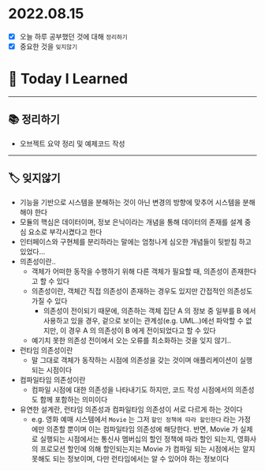 # 2022.08.15

- [x]  오늘 하루 공부했던 것에 대해 `정리하기`
- [x]  중요한 것을 `잊지않기`

# 🚩 Today I Learned

---

## 📚 정리하기

- 오브젝트 요약 정리 및 예제코드 작성

---

## 🏷 잊지않기

- 기능을 기반으로 시스템을 분해하는 것이 아닌 변경의 방향에 맞추어 시스템을 분해해야 한다
- 모듈의 핵심은 데이터이며, 정보 은닉이라는 개념을 통해 데이터의 존재를 설계 중심 요소로 부각시켰다고 한다
- 인터페이스와 구현체를 분리하라는 말에는 엄청나게 심오한 개념들이 뒷받침 하고 있었다…
- 의존성이란..
    - 객체가 어떠한 동작을 수행하기 위해 다른 객체가 필요할 때, 의존성이 존재한다고 할 수 있다
    - 의존성이란, 객체간 직접 의존성이 존재하는 경우도 있지만 간접적인 의존성도 가질 수 있다
        - 의존성이 전이되기 때문에, 의존하는 객체 집단 A 의 정보 중 일부를 B 에서 사용하고 있을 경우, 겉으로 보이는 관계성(e.g. UML..)에선 파악할 수 없지만, 이 경우 A 의 의존성이 B 에게 전이되었다고 할 수 있다
    - 예기치 못한 의존성 전이에서 오는 오류를 최소화하는 것을 잊지 않기..
- 런타임 의존성이란
    - 말 그대로 객체가 동작하는 시점에 의존성을 갖는 것이며 애플리케이션이 실행되는 시점이다
- 컴파일타임 의존성이란
    - 컴파일 시점에 대한 의존성을 나타내기도 하지만, 코드 작성 시점에서의 의존성도 함께 포함하는 의미이다
- 유연한 설계란, 런타임 의존성과 컴파일타임 의존성이 서로 다르게 하는 것이다
    - e.g. 영화 예매 시스템에서 `Movie` 는 그저 `할인 정책에 따라 할인한다` 라는 가정에만 의존할 뿐이며 이는 컴파일타임 의존성에 해당한다. 반면, Movie 가 실제로 실행되는 시점에서는 통신사 멤버십의 할인 정책에 따라 할인 되는지, 영화사의 프로모션 할인에 의해 할인되는지는 Movie 가 컴파일 되는 시점에서는 알지 못해도 되는 정보이며, 다만 런타임에서는 알 수 있어야 하는 정보이다